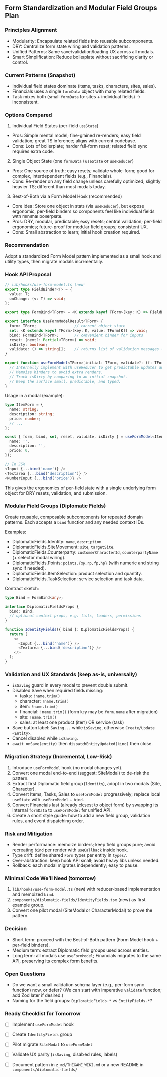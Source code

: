 <!-- 8c6f6c2d-b8c6-4a8d-9c1d-0d9b1f6f3a0b -->
## Form Standardization and Modular Field Groups Plan

### Principles Alignment
- Modularity: Encapsulate related fields into reusable subcomponents.
- DRY: Centralize form state wiring and validation patterns.
- Unified Patterns: Same save/validation/loading UX across all modals.
- Smart Simplification: Reduce boilerplate without sacrificing clarity or control.

### Current Patterns (Snapshot)
- Individual field states dominate (items, tasks, characters, sites, sales).
- Financials uses a single `formData` object with many related fields.
- Task mixes both (small `formData` for sites + individual fields) → inconsistent.

### Options Compared

1) Individual Field States (per-field `useState`)
- Pros: Simple mental model; fine-grained re-renders; easy field validation; great TS inference; aligns with current codebase.
- Cons: Lots of boilerplate; harder full-form reset; related field sync requires extra code.

2) Single Object State (one `formData` / `useState` or `useReducer`)
- Pros: One source of truth; easy resets; validate whole-form; good for complex, interdependent fields (e.g., Financials).
- Cons: Re-render on any field change unless carefully optimized; slightly heavier TS; different than most modals today.

3) Best-of-Both via a Form Model Hook (recommended)
- Core idea: Store one object in state (via `useReducer`), but expose ergonomic, per-field binders so components feel like individual fields with minimal boilerplate.
- Pros: DRY, modular, predictable; easy resets; central validation; per-field ergonomics; future-proof for modular field groups; consistent UX.
- Cons: Small abstraction to learn; initial hook creation required.

### Recommendation
Adopt a standardized Form Model pattern implemented as a small hook and utility types, then migrate modals incrementally.

### Hook API Proposal
```ts
// lib/hooks/use-form-model.ts (new)
export type FieldBinder<T> = {
  value: T;
  onChange: (v: T) => void;
};

export type FormBind<TForm> = <K extends keyof TForm>(key: K) => FieldBinder<TForm[K]>;

export interface UseFormModelResult<TForm> {
  form: TForm;                 // current object state
  set: <K extends keyof TForm>(key: K, value: TForm[K]) => void;
  bind: FormBind<TForm>;       // convenient binder for inputs
  reset: (next?: Partial<TForm>) => void;
  isDirty: boolean;
  validate: () => string[];    // returns list of validation messages (empty = valid)
}

export function useFormModel<TForm>(initial: TForm, validate?: (f: TForm) => string[]): UseFormModelResult<TForm> {
  // Internally implement with useReducer to get predictable updates and easy partial sets.
  // Memoize binders to avoid extra renders.
  // Track isDirty by comparing to an initial snapshot.
  // Keep the surface small, predictable, and typed.
}
```

Usage in a modal (example):
```ts
type ItemForm = {
  name: string;
  description: string;
  price: number;
  // ...
};

const { form, bind, set, reset, validate, isDirty } = useFormModel<ItemForm>({
  name: '',
  description: '',
  price: 0,
});

// In JSX
<Input {...bind('name')} />
<Textarea {...bind('description')} />
<NumberInput {...bind('price')} />
```

This gives the ergonomics of per-field state with a single underlying form object for DRY resets, validation, and submission.

### Modular Field Groups (Diplomatic Fields)
Create reusable, composable subcomponents for repeated domain patterns. Each accepts a `bind` function and any needed context IDs.

Examples:
- DiplomaticFields.Identity: `name`, `description`.
- DiplomaticFields.SiteMovement: `site`, `targetSite`.
- DiplomaticFields.Counterparty: `customerCharacterId`, `counterpartyName` (+ selector modal wiring).
- DiplomaticFields.Points: `points.{xp,rp,fp,hp}` (with numeric and string sync if needed).
- DiplomaticFields.ItemSelection: product selection and quantity.
- DiplomaticFields.TaskSelection: service selection and task data.

Contract sketch:
```ts
type Bind = FormBind<any>;

interface DiplomaticFieldsProps {
  bind: Bind;
  // optional context props, e.g. lists, loaders, permissions
}

function IdentityFields({ bind }: DiplomaticFieldsProps) {
  return (
    <>
      <Input {...bind('name')} />
      <Textarea {...bind('description')} />
    </>
  );
}
```

### Validation and UX Standards (keep as-is, universally)
- `isSaving` guard in every modal to prevent double submit.
- Disabled Save when required fields missing:
  - tasks: `!name.trim()`
  - character: `!name.trim()`
  - item: `!name.trim()`
  - financial: `!name.trim()` (form key may be `form.name` after migration)
  - site: `!name.trim()`
  - sales: at least one product (item) OR service (task)
- Save button label: `Saving...` while `isSaving`, otherwise `Create/Update <Entity>`.
- Cancel disabled while `isSaving`.
- `await onSave(entity)` then `dispatchEntityUpdated(kind)` then close.

### Migration Strategy (Incremental, Low-Risk)
1) Introduce `useFormModel` hook (no modal changes yet).
2) Convert one modal end-to-end (suggest: SiteModal) to de-risk the pattern.
3) Extract first Diplomatic field group (`Identity`), adopt in two modals (Site, Character).
4) Convert Items, Tasks, Sales to `useFormModel` progressively; replace local `useState` with `useFormModel` + `bind`.
5) Convert Financials last (already closest to object form) by swapping its internal `formData` to `useFormModel` for unified API.
6) Create a short style guide: how to add a new field group, validation rules, and event dispatching order.

### Risk and Mitigation
- Render performance: memoize binders; keep field groups pure; avoid recreating `bind` per render with `useCallback` inside hook.
- Type drift: define shared `Form` types per entity in `types/`.
- Over-abstraction: keep hook API small; avoid heavy libs unless needed.
- Rollback: each modal migrates independently; easy to pause.

### Minimal Code We’ll Need (tomorrow)
1) `lib/hooks/use-form-model.ts` (new) with reducer-based implementation and memoized `bind`.
2) `components/diplomatic-fields/IdentityFields.tsx` (new) as first example group.
3) Convert one pilot modal (SiteModal or CharacterModal) to prove the pattern.

### Decision
- Short term: proceed with the Best-of-Both pattern (Form Model hook + per-field binders).
- Medium term: extract Diplomatic field groups used across entities.
- Long term: all modals use `useFormModel`; Financials migrates to the same API, preserving its complex form benefits.

### Open Questions
- Do we want a small validation schema layer (e.g., per-form sync function) now, or defer? (We can start with imperative `validate` function; add Zod later if desired.)
- Naming for the field groups: `DiplomaticFields.*` vs `EntityFields.*`?

### Ready Checklist for Tomorrow
- [ ] Implement `useFormModel` hook
- [ ] Create `IdentityFields` group
- [ ] Pilot migrate `SiteModal` to `useFormModel`
- [ ] Validate UX parity (`isSaving`, disabled rules, labels)
- [ ] Document pattern in `z_md/THEGAME_WIKI.md` or a new README in `components/diplomatic-fields/`



